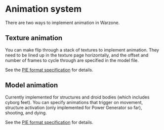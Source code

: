 Animation system
================

There are two ways to implement animation in Warzone.

Texture animation
-----------------

You can make flip through a stack of textures to implement
animation. They need to be lined up in the texture page
horizontally, and the offset and number of frames to cycle
through are specified in the model file.

See the [PIE format specification](PIE.md) for details.

Model animation
---------------

Currently implemented for structures and droid bodies (which includes
cyborg feet). You can specify animations that trigger on movement,
structure activation (only implemented for Power Generator so far),
shooting, and dying.

See the [PIE format specification](PIE.md) for details.
